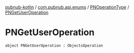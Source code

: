 [pubnub-kotlin](../../index.md) / [com.pubnub.api.enums](../index.md) / [PNOperationType](index.md) / [PNGetUserOperation](./-p-n-get-user-operation.md)

# PNGetUserOperation

`object PNGetUserOperation : ObjectsOperation`